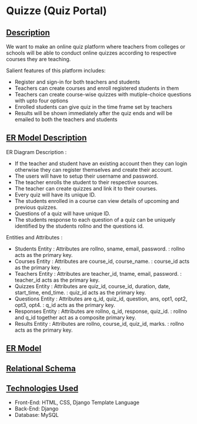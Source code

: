 # Quizze (Quiz Portal)
## [Description](https://github.com/avnishranwa7/Quiz/blob/main/Description)
We want to make an online quiz platform where teachers from colleges or schools will be able to conduct online quizzes according to respective courses they are teaching.

Salient features of this platform includes:
- Register and sign-in for both teachers and students
- Teachers can create courses and enroll registered students in them
- Teachers can create course-wise quizzes with mutiple-choice questions with upto four options
- Enrolled students can give quiz in the time frame set by teachers
- Results will be shown immediately after the quiz ends and will be emailed to both the teachers and students
## [ER Model Description](https://github.com/avnishranwa7/Quiz/blob/main/ER%20Model%20Description)
ER Diagram Description :
-	If the teacher and student have an existing account then they can login otherwise they can register themselves and create their account.
-	The users will have to setup their username and password.
-	The teacher enrolls the student to their respective sources.
-	The teacher can create quizzes and link it to their courses.
-	Every quiz will have its unique ID.
-	The students enrolled in a course can view details of upcoming and previous quizzes.
-	Questions of a quiz will have unique ID.
-	The students response to each question of a quiz can be uniquely identified by the students rollno and the questions id.

Entities and Attributes : 
-	Students Entity : Attributes are rollno, sname, email, password.
	              : rollno acts as the primary key.
-	Courses Entity : Attributes are course_id, course_name.
	            : course_id acts as the primary key.
-	Teachers Entity : Attributes are teacher_id, tname, email, password.
	              : teacher_id acts as the primary key.
-	Quizzes Entity : Attributes are quiz_id, course_id, duration, date, start_time, end_time.
	            : quiz_id acts as the primary key.
-	Questions Entity : Attributes are q_id, quiz_id, question, ans, opt1, opt2, opt3, opt4.
	                : q_id acts as the primary key.
-	Responses Entity : Attributes are rollno, q_id, response, quiz_id.
		   : rollno and q_id together act as a composite primary key.
-	Results Entity : Attributes are rollno, course_id, quiz_id, marks.
	           : rollno acts as the primary key.
## [ER Model](https://github.com/avnishranwa7/Quiz/blob/main/Relational%20Schema.jpeg)
## [Relational Schema](https://github.com/avnishranwa7/Quiz/blob/main/Relational%20Schema.jpeg)
## [Technologies Used](https://github.com/avnishranwa7/Quiz/blob/main/Technologies%20Used)
- Front-End: HTML, CSS, Django Template Language
- Back-End: Django
- Database: MySQL
